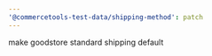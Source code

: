 ```yaml
---
'@commercetools-test-data/shipping-method': patch
---
```


make goodstore standard shipping default

